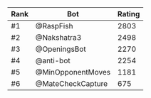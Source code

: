 Rank|Bot|Rating
---|---|---
#1|@RaspFish|2803
#2|@Nakshatra3|2498
#3|@OpeningsBot|2270
#4|@anti-bot|2254
#5|@MinOpponentMoves|1181
#6|@MateCheckCapture|675
